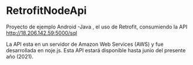 # RetrofitNodeApi
Proyecto de ejemplo Android -Java , el uso de Retrofit, consumiendo la API http://18.206.142.59:5000/sql

La API esta en un servidor de Amazon Web Services (AWS) y fue desarrollada en noje.js. Esta API estará disponible hasta junio del presente año (2021).
